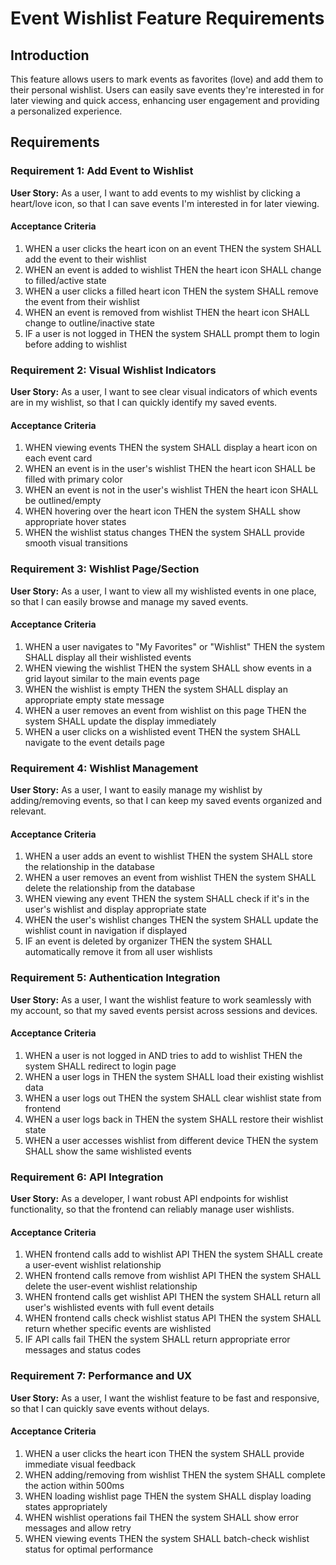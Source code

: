 # Event Wishlist Feature Requirements

## Introduction

This feature allows users to mark events as favorites (love) and add them to their personal wishlist. Users can easily save events they're interested in for later viewing and quick access, enhancing user engagement and providing a personalized experience.

## Requirements

### Requirement 1: Add Event to Wishlist

**User Story:** As a user, I want to add events to my wishlist by clicking a heart/love icon, so that I can save events I'm interested in for later viewing.

#### Acceptance Criteria

1. WHEN a user clicks the heart icon on an event THEN the system SHALL add the event to their wishlist
2. WHEN an event is added to wishlist THEN the heart icon SHALL change to filled/active state
3. WHEN a user clicks a filled heart icon THEN the system SHALL remove the event from their wishlist
4. WHEN an event is removed from wishlist THEN the heart icon SHALL change to outline/inactive state
5. IF a user is not logged in THEN the system SHALL prompt them to login before adding to wishlist

### Requirement 2: Visual Wishlist Indicators

**User Story:** As a user, I want to see clear visual indicators of which events are in my wishlist, so that I can quickly identify my saved events.

#### Acceptance Criteria

1. WHEN viewing events THEN the system SHALL display a heart icon on each event card
2. WHEN an event is in the user's wishlist THEN the heart icon SHALL be filled with primary color
3. WHEN an event is not in the user's wishlist THEN the heart icon SHALL be outlined/empty
4. WHEN hovering over the heart icon THEN the system SHALL show appropriate hover states
5. WHEN the wishlist status changes THEN the system SHALL provide smooth visual transitions

### Requirement 3: Wishlist Page/Section

**User Story:** As a user, I want to view all my wishlisted events in one place, so that I can easily browse and manage my saved events.

#### Acceptance Criteria

1. WHEN a user navigates to "My Favorites" or "Wishlist" THEN the system SHALL display all their wishlisted events
2. WHEN viewing the wishlist THEN the system SHALL show events in a grid layout similar to the main events page
3. WHEN the wishlist is empty THEN the system SHALL display an appropriate empty state message
4. WHEN a user removes an event from wishlist on this page THEN the system SHALL update the display immediately
5. WHEN a user clicks on a wishlisted event THEN the system SHALL navigate to the event details page

### Requirement 4: Wishlist Management

**User Story:** As a user, I want to easily manage my wishlist by adding/removing events, so that I can keep my saved events organized and relevant.

#### Acceptance Criteria

1. WHEN a user adds an event to wishlist THEN the system SHALL store the relationship in the database
2. WHEN a user removes an event from wishlist THEN the system SHALL delete the relationship from the database
3. WHEN viewing any event THEN the system SHALL check if it's in the user's wishlist and display appropriate state
4. WHEN the user's wishlist changes THEN the system SHALL update the wishlist count in navigation if displayed
5. IF an event is deleted by organizer THEN the system SHALL automatically remove it from all user wishlists

### Requirement 5: Authentication Integration

**User Story:** As a user, I want the wishlist feature to work seamlessly with my account, so that my saved events persist across sessions and devices.

#### Acceptance Criteria

1. WHEN a user is not logged in AND tries to add to wishlist THEN the system SHALL redirect to login page
2. WHEN a user logs in THEN the system SHALL load their existing wishlist data
3. WHEN a user logs out THEN the system SHALL clear wishlist state from frontend
4. WHEN a user logs back in THEN the system SHALL restore their wishlist state
5. WHEN a user accesses wishlist from different device THEN the system SHALL show the same wishlisted events

### Requirement 6: API Integration

**User Story:** As a developer, I want robust API endpoints for wishlist functionality, so that the frontend can reliably manage user wishlists.

#### Acceptance Criteria

1. WHEN frontend calls add to wishlist API THEN the system SHALL create a user-event wishlist relationship
2. WHEN frontend calls remove from wishlist API THEN the system SHALL delete the user-event wishlist relationship
3. WHEN frontend calls get wishlist API THEN the system SHALL return all user's wishlisted events with full event details
4. WHEN frontend calls check wishlist status API THEN the system SHALL return whether specific events are wishlisted
5. IF API calls fail THEN the system SHALL return appropriate error messages and status codes

### Requirement 7: Performance and UX

**User Story:** As a user, I want the wishlist feature to be fast and responsive, so that I can quickly save events without delays.

#### Acceptance Criteria

1. WHEN a user clicks the heart icon THEN the system SHALL provide immediate visual feedback
2. WHEN adding/removing from wishlist THEN the system SHALL complete the action within 500ms
3. WHEN loading wishlist page THEN the system SHALL display loading states appropriately
4. WHEN wishlist operations fail THEN the system SHALL show error messages and allow retry
5. WHEN viewing events THEN the system SHALL batch-check wishlist status for optimal performance